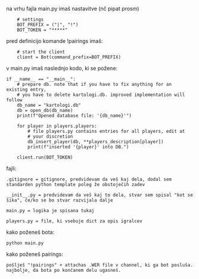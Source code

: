 na vrhu fajla main.py imaš nastavitve (nč pipat prosm)

        # settings
        BOT_PREFIX = ("|", "!")
        BOT_TOKEN = "*****"

pred definicijo komande !pairings imaš:
        
        # start the client
        client = Bot(command_prefix=BOT_PREFIX)

v main.py imaš naslednjo kodo, ki se požene:

    if __name__ == "__main__":
        # prepare db. note that if you have to fix anything for an existing entry,
        # you have to delete kartologi.db. improved implementation will follow
        db_name = "kartologi.db"
        db = open_db(db_name)
        print(f"Opened database file: '{db_name}'")
    
        for player in players.players:
            # file players.py contains entries for all players, edit at
            # your discretion
            db_insert_player(db, **players_description[player])
            print(f"inserted '{player}' into DB.")
        
        client.run(BOT_TOKEN)


fajli:
    
    .gitignore = gitignore, predvidevam da veš kaj dela, dodal sem standarden python template poleg že obstoječih zadev
    
    __init__.py = predvidevam da veš kaj to dela, stvar sem spisal "kot se šika", če/ko se bo stvar razvijala dalje
    
    main.py = logika je spisana tukaj
    
    players.py = file, ki vsebuje dict za opis igralcev
    
    
kako poženeš bota:

    python main.py

kako poženeš pairings:

    pošlješ "!pairings" + attachas .WER file v channel, ki ga bot posluša. najbolje, da bota po končanem delu ugasneš.
    
